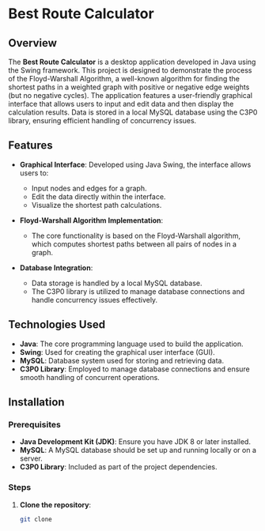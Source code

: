 # Best Route Calculator

## Overview

The **Best Route Calculator** is a desktop application developed in Java using the Swing framework. This project is designed to demonstrate the process of the Floyd-Warshall Algorithm, a well-known algorithm for finding the shortest paths in a weighted graph with positive or negative edge weights (but no negative cycles). The application features a user-friendly graphical interface that allows users to input and edit data and then display the calculation results. Data is stored in a local MySQL database using the C3P0 library, ensuring efficient handling of concurrency issues.

## Features

- **Graphical Interface**: Developed using Java Swing, the interface allows users to:
  - Input nodes and edges for a graph.
  - Edit the data directly within the interface.
  - Visualize the shortest path calculations.

- **Floyd-Warshall Algorithm Implementation**: 
  - The core functionality is based on the Floyd-Warshall algorithm, which computes shortest paths between all pairs of nodes in a graph.

- **Database Integration**: 
  - Data storage is handled by a local MySQL database.
  - The C3P0 library is utilized to manage database connections and handle concurrency issues effectively.

## Technologies Used

- **Java**: The core programming language used to build the application.
- **Swing**: Used for creating the graphical user interface (GUI).
- **MySQL**: Database system used for storing and retrieving data.
- **C3P0 Library**: Employed to manage database connections and ensure smooth handling of concurrent operations.

## Installation

### Prerequisites

- **Java Development Kit (JDK)**: Ensure you have JDK 8 or later installed.
- **MySQL**: A MySQL database should be set up and running locally or on a server.
- **C3P0 Library**: Included as part of the project dependencies.

### Steps

1. **Clone the repository**:
   ```bash
   git clone 
